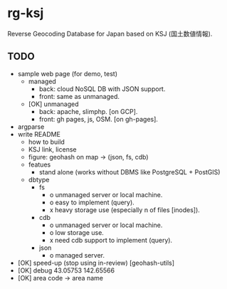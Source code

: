 # rg-ksj
Reverse Geocoding Database for Japan based on KSJ (国土数値情報).
## TODO
- sample web page (for demo, test)
  - managed
    - back: cloud NoSQL DB with JSON support.
    - front: same as unmanaged.
  - [OK] unmanaged
    - back: apache, slimphp. [on GCP].
    - front: gh pages, js, OSM. [on gh-pages].
- argparse
- write README
  - how to build
  - KSJ link, license
  - figure: geohash on map -> (json, fs, cdb)
  - featues
    - stand alone (works without DBMS like PostgreSQL + PostGIS)
  - dbtype
    - fs
      - o unmanaged server or local machine.
      - o easy to implement (query).
      - x heavy storage use (especially n of files [inodes]).
    - cdb
      - o unmanaged server or local machine.
      - o low storage use.
      - x need cdb support to implement (query).
    - json
      - o managed server.
- [OK] speed-up (stop using in-review) [geohash-utils]
- [OK] debug 43.05753 142.65566
- [OK] area code -> area name 
